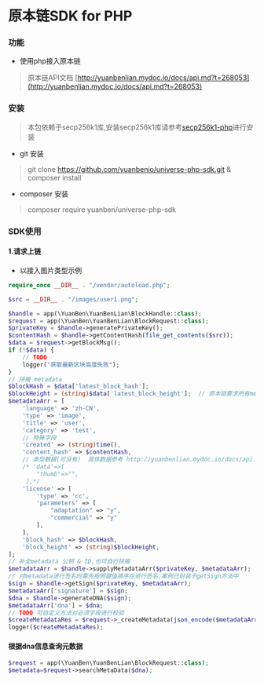 # 原本链SDK for PHP

### 功能
* 使用php接入原本链
> 原本链API文档 [http://yuanbenlian.mydoc.io/docs/api.md?t=268053](http://yuanbenlian.mydoc.io/docs/api.md?t=268053)

### 安装

> 本包依赖于secp256k1库,安装secp256k1库请参考[secp256k1-php](https://github.com/Bit-Wasp/secp256k1-php)进行安装

* git 安装
> git clone https://github.com/yuanbenio/universe-php-sdk.git & composer install

* composer 安装
> composer require yuanben/universe-php-sdk
   
### SDK使用

#### 1.请求上链

* 以接入图片类型示例
```php
require_once __DIR__ . "/vendor/autoload.php";

$src = __DIR__ . "/images/user1.png";

$handle = app(\YuanBen\YuanBenLian\BlockHandle::class);
$request = app(\YuanBen\YuanBenLian\BlockRequest::class);
$privateKey = $handle->generatePrivateKey();
$contentHash = $handle->getContentHash(file_get_contents($src));
$data = $request->getBlockMsg();
if (!$data) {
    // TODO
    logger("获取最新区块高度失败");
}
// 拼接 metadata
$blockHash = $data['latest_block_hash'];
$blockHeight = (string)$data['latest_block_height'];  // 原本链要求所有metadata的内容均为string类型
$metadataArr = [
    'language' => 'zh-CN',
    'type' => 'image',
    'title' => 'user',
    'category' => 'test',
    // 特殊字段
    'created' => (string)time(),
    'content_hash' => $contentHash,
    // 类型数据(可没有)  具体数据参考 http://yuanbenlian.mydoc.io/docs/api.md?t=268053
    /* 'data'=>[
        "thumb"=>"",
     ],*/
    'license' => [
        'type' => 'cc',
        'parameters' => [
            "adaptation" => "y",
            "commercial" => "y"
        ],
    ],
    'block_hash' => $blockHash,
    'block_height' => (string)$blockHeight,
];
// 补全metadata 公钥 & ID,也可自行拼接
$metadataArr = $handle->supplyMetadataArr($privateKey, $metadataArr);
// 对metadata进行签名时需先按照键值排序在进行签名,案例已封装于getSign方法中
$sign = $handle->getSign($privateKey, $metadataArr);
$metadataArr['signature'] = $sign;
$dna = $handle->generateDNA($sign);
$metadataArr['dna'] = $dna;
// TODO 可自定义方法对必须字段进行校验
$createMetadataRes = $request->_createMetadata(json_encode($metadataArr, JSON_UNESCAPED_UNICODE | JSON_UNESCAPED_SLASHES));
logger($createMetadataRes);

```    
#### 根据dna信息查询元数据

```php
$request = app(\YuanBen\YuanBenLian\BlockRequest::class);
$metadata=$request->searchMetaData($dna);
```


